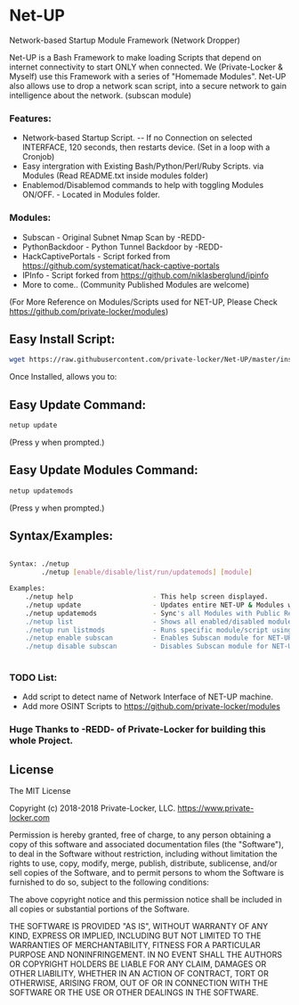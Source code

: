 # Net-UP
Network-based Startup Module Framework (Network Dropper)

Net-UP is a Bash Framework to make loading Scripts that depend on internet connectivity
to start ONLY when connected. We (Private-Locker & Myself) use this Framework with a 
series of "Homemade Modules". Net-UP also allows use to drop a network scan script,
into a secure network to gain intelligence about the network. (subscan module)

### Features:
- Network-based Startup Script. -- If no Connection on selected INTERFACE, 120 seconds,
    then restarts device. (Set in a loop with a Cronjob)
- Easy intergration with Existing Bash/Python/Perl/Ruby Scripts. via Modules 
    (Read README.txt inside modules folder)
- Enablemod/Disablemod commands to help with toggling Modules ON/OFF. - Located in Modules
    folder.
	
### Modules:
- Subscan - Original Subnet Nmap Scan by -REDD-
- PythonBackdoor - Python Tunnel Backdoor by -REDD-
- HackCaptivePortals - Script forked from https://github.com/systematicat/hack-captive-portals
- IPInfo - Script forked from https://github.com/niklasberglund/ipinfo
- More to come.. (Community Published Modules are welcome)

(For More Reference on Modules/Scripts used for NET-UP, Please Check https://github.com/private-locker/modules)

## Easy Install Script:
```sh
wget https://raw.githubusercontent.com/private-locker/Net-UP/master/install.sh && sudo /bin/bash install.sh
```

Once Installed, allows you to:

## Easy Update Command:
```sh
netup update
```
(Press y when prompted.)

## Easy Update Modules Command:
```sh
netup updatemods
```
(Press y when prompted.)

## Syntax/Examples:
```sh

Syntax: ./netup
        ./netup [enable/disable/list/run/updatemods] [module]

Examples:
    ./netup help                    - This help screen displayed.
    ./netup update                  - Updates entire NET-UP & Modules with Public Repo.
    ./netup updatemods              - Sync's all Modules with Public Repo.
    ./netup list                    - Shows all enabled/disabled modules.
    ./netup run listmods            - Runs specific module/script using NET-UP.
    ./netup enable subscan          - Enables Subscan module for NET-UP.
    ./netup disable subscan         - Disables Subscan module for NET-UP.
    
```




### TODO List:
- Add script to detect name of Network Interface of NET-UP machine.
- Add more OSINT Scripts to https://github.com/private-locker/modules



### Huge Thanks to -REDD- of Private-Locker for building this whole Project.

License
----

The MIT License

Copyright (c) 2018-2018 Private-Locker, LLC. https://www.private-locker.com

Permission is hereby granted, free of charge, to any person obtaining a copy
of this software and associated documentation files (the "Software"), to deal
in the Software without restriction, including without limitation the rights
to use, copy, modify, merge, publish, distribute, sublicense, and/or sell
copies of the Software, and to permit persons to whom the Software is
furnished to do so, subject to the following conditions:

The above copyright notice and this permission notice shall be included in
all copies or substantial portions of the Software.

THE SOFTWARE IS PROVIDED "AS IS", WITHOUT WARRANTY OF ANY KIND, EXPRESS OR
IMPLIED, INCLUDING BUT NOT LIMITED TO THE WARRANTIES OF MERCHANTABILITY,
FITNESS FOR A PARTICULAR PURPOSE AND NONINFRINGEMENT. IN NO EVENT SHALL THE
AUTHORS OR COPYRIGHT HOLDERS BE LIABLE FOR ANY CLAIM, DAMAGES OR OTHER
LIABILITY, WHETHER IN AN ACTION OF CONTRACT, TORT OR OTHERWISE, ARISING FROM,
OUT OF OR IN CONNECTION WITH THE SOFTWARE OR THE USE OR OTHER DEALINGS IN
THE SOFTWARE.
